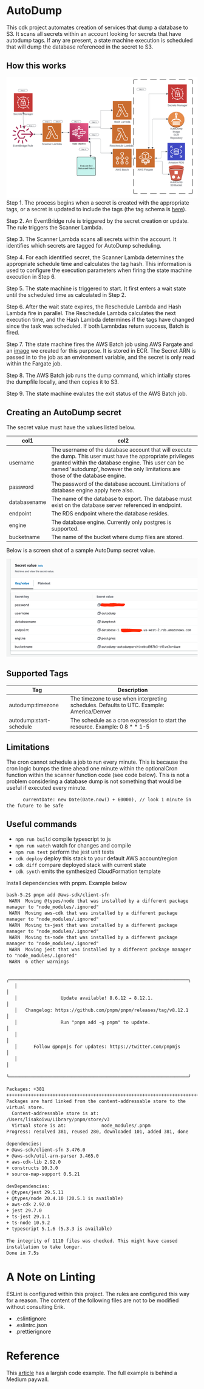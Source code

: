 # AutoDump

This cdk project automates creation of services that dump a database to S3. It scans all secrets within an account looking for secrets that have autodump tags. If any are present, a state machine execution is scheduled that will dump the database referenced in the secret to S3.

## How this works


![](img/20240306064751.png)
Step 1. The process begins when a secret is created with the appropriate tags, or a secret is updated to include the tags (the tag schema is [here](#supported-tags)). 

Step 2. An EventBridge rule is triggered by the secret creation or update. The rule triggers the Scanner Lambda.

Step 3. The Scanner Lambda scans all secrets within the account. It identifies which secrets are tagged for AutoDump scheduling.

Step 4. For each identified secret, the Scanner Lambda determines the appropriate schedule time and calculates the tag hash. This information is used to configure the execution parameters when firing the state machine execution in Step 6.

Step 5. The state machine is triggered to start. It first enters a wait state until the scheduled time as calculated in Step 2. 

Step 6. After the wait state expires, the Reschedule Lambda and Hash Lambda fire in parallel. The Reschedule Lambda calculates the next execution time, and the Hash Lambda determines if the tags have changed since the task was scheduled. If both Lamnbdas return success, Batch is fired.  

Step 7. Tthe state machine fires the AWS Batch job using AWS Fargate and an [image](https://github.com/truemark/autodump-docker) we created for this purpose. It is stored in ECR. The Secret ARN is passed in to the job as an environment variable, and the secret is only read within the Fargate job.

Step 8. The AWS Batch job runs the dump command, which intially stores the dumpfile locally, and then copies it to S3.

Step 9. The state machine evalutes the exit status of the AWS Batch job. 

## Creating an AutoDump secret

The secret value must have the values listed below.

| col1 | col2                                                                                                                                                                                                                                                  | 
|--|-------------------------------------------------------------------------------------------------------------------------------------------------------------------------------------------------------------------------------------------------------|
| username | The username of the database account that will execute the dump. This user must have the appropriate privileges granted within the database engine. This user can be named 'autodump', however the only limitations are those of the database engine. |
| password | The password of the database account. Limitations of database engine apply here also.                                                                                                                                                                 |
| databasename | The name of the database to export. The database must exist on the database server referenced in endpoint.                                                                                                                                            |
| endpoint | The RDS endpoint where the database resides.                                                                                                                                                                                                          |
| engine | The database engine. Currently only postgres is supported.                                                                                                                                                                                            |
| bucketname | The name of the bucket where dump files are stored.                                                                                                                                                                                                   |

Below is a screen shot of a sample AutoDump secret value.

![img/img.png](img/img.png)

## Supported Tags

| Tag                     | Description                                                                                                        |
|-------------------------|--------------------------------------------------------------------------------------------------------------------|
| autodump:timezone       | The timezone to use when interpreting schedules. Defaults to UTC. Example: America/Denver                          |
| autodump:start-schedule | The schedule as a cron expression to start the resource. Example: 0 8 * * 1-5      

## Limitations
The cron cannot schedule a job to run every minute. This is because the cron logic bumps the time ahead one minute within the optionalCron function within the scanner function code (see code below). This is not a problem considering a database dump is not something that would be useful if executed every minute. 

```
      currentDate: new Date(Date.now() + 60000), // look 1 minute in the future to be safe
```

## Useful commands

-   `npm run build` compile typescript to js
-   `npm run watch` watch for changes and compile
-   `npm run test` perform the jest unit tests
-   `cdk deploy` deploy this stack to your default AWS account/region
-   `cdk diff` compare deployed stack with current state
-   `cdk synth` emits the synthesized CloudFormation template

Install dependencies with pnpm. Example below

```agsl
bash-5.2$ pnpm add @aws-sdk/client-sfn
 WARN  Moving @types/node that was installed by a different package manager to "node_modules/.ignored"
 WARN  Moving aws-cdk that was installed by a different package manager to "node_modules/.ignored"
 WARN  Moving ts-jest that was installed by a different package manager to "node_modules/.ignored"
 WARN  Moving ts-node that was installed by a different package manager to "node_modules/.ignored"
 WARN  Moving jest that was installed by a different package manager to "node_modules/.ignored"
 WARN  6 other warnings

   ╭──────────────────────────────────────────────────────────────────╮
   │                                                                  │
   │                Update available! 8.6.12 → 8.12.1.                │
   │   Changelog: https://github.com/pnpm/pnpm/releases/tag/v8.12.1   │
   │                Run "pnpm add -g pnpm" to update.                 │
   │                                                                  │
   │      Follow @pnpmjs for updates: https://twitter.com/pnpmjs      │
   │                                                                  │
   ╰──────────────────────────────────────────────────────────────────╯

Packages: +381
++++++++++++++++++++++++++++++++++++++++++++++++++++++++++++++++++++++++++++++++++++++++++++++++++++++++++
Packages are hard linked from the content-addressable store to the virtual store.
  Content-addressable store is at: /Users/lisakoivu/Library/pnpm/store/v3
  Virtual store is at:             node_modules/.pnpm
Progress: resolved 381, reused 280, downloaded 101, added 381, done

dependencies:
+ @aws-sdk/client-sfn 3.476.0
+ @aws-sdk/util-arn-parser 3.465.0
+ aws-cdk-lib 2.92.0
+ constructs 10.3.0
+ source-map-support 0.5.21

devDependencies:
+ @types/jest 29.5.11
+ @types/node 20.4.10 (20.5.1 is available)
+ aws-cdk 2.92.0
+ jest 29.7.0
+ ts-jest 29.1.1
+ ts-node 10.9.2
+ typescript 5.1.6 (5.3.3 is available)

The integrity of 1110 files was checked. This might have caused installation to take longer.
Done in 7.5s

```

# A Note on Linting

ESLint is configured within this project. The rules are configured this way for a reason. The content of the following files are not to be modified without consulting Erik.

-   .eslintignore
-   .eslintrc.json
-   .prettierignore

# Reference

This [article](https://medium.com/tysonworks/manage-batch-jobs-with-aws-batch-1f91229b1b6e) has a largish code example. The full example is behind a Medium paywall.

